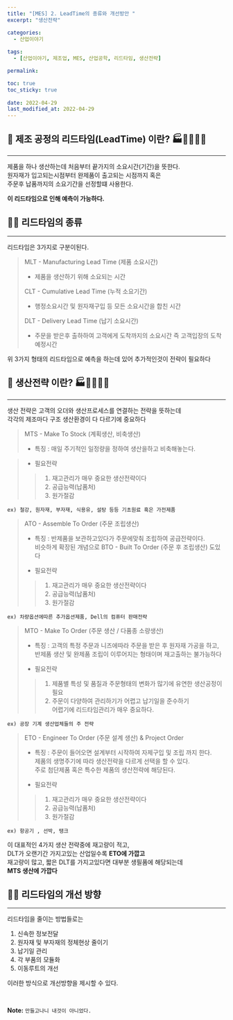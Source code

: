 ```yaml
---
title: "[MES] 2. LeadTime의 종류와 개선방안 "
excerpt: "생산전략"

categories:
  - 산업이야기
  
tags:
  - [산업이야기, 제조업, MES, 산업공학, 리드타임, 생산전략]

permalink: 

toc: true
toc_sticky: true
 
date: 2022-04-29
last_modified_at: 2022-04-29
---
```


## 📖 제조 공정의 리드타임(LeadTime) 이란? 🏭👩‍🏭👨‍🏭
---

제품을 하나 생산하는데 처음부터 끝가지의 소요시간(기간)을 뜻한다. <br>
원자재가 입고되는시점부터 완제품이 출고되는 시점까지 혹은<br>
주문후 납품까지의 소요기간을 선정할떄 사용한다. <br>

<b>이 리드타임으로 인해 예측이 가능하다.</b>


## 👨‍🏫 리드타임의 종류
---

리드타임은 3가지로 구분이된다.

>	MLT - Manufacturing Lead Time (제품 소요시간) <br>
>-	제품을 생산하기 위해 소요되는 시간 <br>
>
>CLT - Cumulative Lead Time (누적 소요기간) <br>
>-	행정소요시간 및 원자재구입 등 모든 소요시간을 합친 시간 <br>
>
>DLT - Delivery Lead Time (납기 소요시간) <br>
>-	주문을 받은후 출하하여 고객에게 도착까지의 소요시간 즉 고객입장의 도착예정시간 <br>

위 3가지 형태의 리드타임으로 예측을 하는데 있어 추가적인것이 전략이 필요하다


## 📖 생산전략 이란? 🏭👩‍🏭👨‍🏭
---

생산 전략은 고객의 오더와 생산프로세스를 연결하는 전략을 뜻하는데 <br>
각각의 제조마다 구조 생산환경이 다 다르기에 중요하다 <br>

>MTS - Make To Stock (계획생산, 비축생산) <br>
>-	특징 : 매일 주기적인 일정량을 정하여 생산을하고 비축해놓는다.	<br>

>- 필요전략 <br>
> > 1. 재고관리가 매우 중요한 생산전략이다	
> > 2. 공급능력(납품처)	
> > 3. 원가절감	

	ex)	철강, 원자재, 부자재, 식용유, 설탕 등등 기초원료 혹은 가전제품			

>ATO - Assemble To Order (주문 조립생산) <br>
>-	특징 : 반제품을 보관하고있다가 주문에맞춰 조립하여 공급전략이다.	<br>
>          비슷하게 확장된 개념으로 BTO - Built To Order (주문 후 조립생산) 도있다
>
>- 필요전략 <br>
> > 1. 재고관리가 매우 중요한 생산전략이다	
> > 2. 공급능력(납품처)	
> > 3. 원가절감	

	ex)	차량옵션에따른 추가옵션제품, Dell의 컴퓨터 판매전략				

>MTO - Make To Order (주문 생산 / 다품종 소량생산) <br>
>-	특징 : 고객의 특정 주문과 니즈에따라 주문을 받은 후 원자재 가공을 하고,	<br>
>          반제품 생산 및 완제품 조립이 이루어지는 형태이며 재고출하는 불가능하다	<br>
>
>- 필요전략 <br>
> > 1. 제품별 특성 및 품질과 주문형태의 변화가 많기에 유연한 생산공정이 필요	
> > 2. 주문이 다양하여 관리하기가 어렵고 납기일을 준수하기 <br>
> >    어렵기에	리드타임관리가 매우 중요하다.	
				
	ex)	공장 기계 생산업체들의 주 전략		

>ETO - Engineer To Order (주문 설계 생산) & Project Order <br>
>-	특징 : 주문이 들어오면 설계부터 시작하여 자제구입 및 조립 까지 한다.	<br>
>          제품의 생명주기에 따라 생산전략을 다르게 선택을 할 수 있다. <br>
>          주로 첨단제품 혹은 특수한 제품의 생산전략에 해당된다.	
>
>- 필요전략 <br>
> > 1. 재고관리가 매우 중요한 생산전략이다	
> > 2. 공급능력(납품처)	
> > 3. 원가절감	
			
	ex)	항공기 , 선박, 탱크		


이 대표적인 4가지 생산 전략중에 재고량이 적고, <br>
DLT가 오랜기간 가지고있는 산업일수록 <b>ETO에 가깝고</b> <br>
재고량이 많고, 짧은 DLT를 가지고있다면 대부분 생필품에 해당되는데 <br>
<b>MTS 생산에 가깝다</b> <br>

## 👨‍🏫 리드타임의 개선 방향
---
리드타임을 줄이는 방법들로는 <br>

1. 신속한 정보전달
2. 원자재 및 부자재의 정체현상 줄이기
3. 납기일 관리
4. 각 부품의 모듈화
5. 이동루트의 개선

이러한 방식으로 개선방향을 제시할 수 있다.


<br>



**Note:** `만들고나니 내것이 아니었다.` 